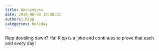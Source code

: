 ```yaml
---
title: Anonymyass
date: 2018-06-08 14:58:31
authors: Ripp
categories: Holiday
---
```


 Ripp doubling down? Ha! Ripp is a joke and continues to prove that each and every day!